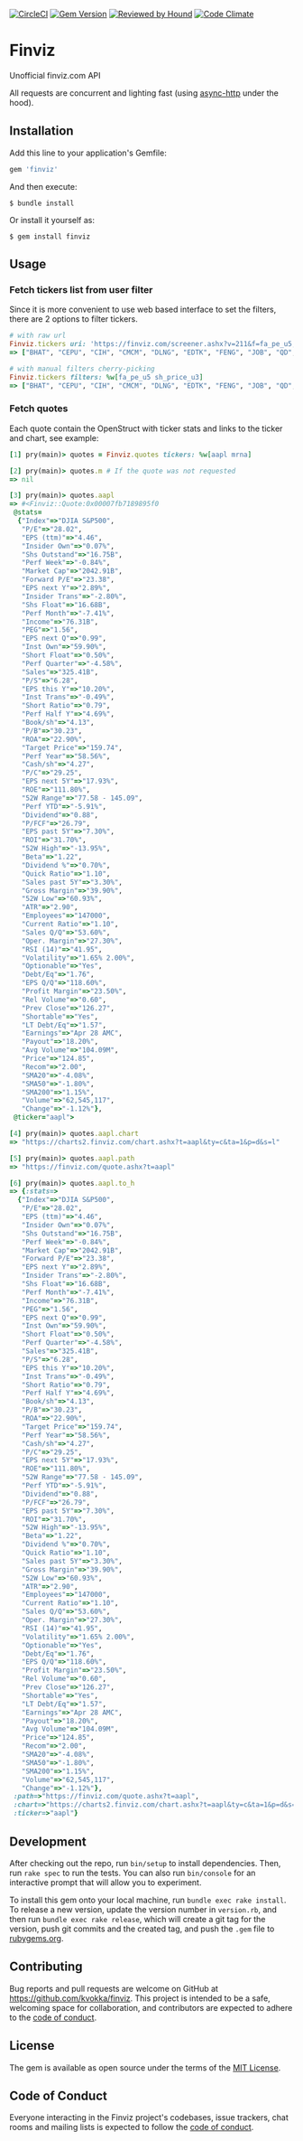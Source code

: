 [![CircleCI](https://circleci.com/gh/kvokka/finviz.svg?style=svg&circle-token=804e72e82fd4ccedc8f06cb332cc53d21e83535c)](https://circleci.com/gh/kvokka/finviz)
[![Gem Version](https://img.shields.io/gem/v/finviz.svg)](https://rubygems.org/gems/finviz)
[![Reviewed by Hound](https://img.shields.io/badge/Reviewed_by-Hound-8E64B0.svg)](https://houndci.com)
[![Code Climate](https://codeclimate.com/github/kvokka/finviz/badges/gpa.svg)](https://codeclimate.com/github/kvokka/finviz)

# Finviz

Unofficial finviz.com API

All requests are concurrent and lighting fast (using
[async-http](https://github.com/socketry/async-http) under the hood).

## Installation

Add this line to your application's Gemfile:

```ruby
gem 'finviz'
```

And then execute:

    $ bundle install

Or install it yourself as:

    $ gem install finviz

## Usage

### Fetch tickers list from user filter

Since it is more convenient to use web based interface to set the filters, there
are 2 options to filter tickers.

```ruby
# with raw url
Finviz.tickers uri: 'https://finviz.com/screener.ashx?v=211&f=fa_pe_u5,sh_price_u3&ft=4'
=> ["BHAT", "CEPU", "CIH", "CMCM", "DLNG", "EDTK", "FENG", "JOB", "QD", "SND", "SUPV"]

# with manual filters cherry-picking
Finviz.tickers filters: %w[fa_pe_u5 sh_price_u3]
=> ["BHAT", "CEPU", "CIH", "CMCM", "DLNG", "EDTK", "FENG", "JOB", "QD", "SND", "SUPV"]
```

### Fetch quotes

Each quote contain the OpenStruct with ticker stats and links to the ticker and chart, see
example:

```ruby
[1] pry(main)> quotes = Finviz.quotes tickers: %w[aapl mrna]

[2] pry(main)> quotes.m # If the quote was not requested
=> nil

[3] pry(main)> quotes.aapl
=> #<Finviz::Quote:0x00007fb7189895f0
 @stats=
  {"Index"=>"DJIA S&P500",
   "P/E"=>"28.02",
   "EPS (ttm)"=>"4.46",
   "Insider Own"=>"0.07%",
   "Shs Outstand"=>"16.75B",
   "Perf Week"=>"-0.84%",
   "Market Cap"=>"2042.91B",
   "Forward P/E"=>"23.38",
   "EPS next Y"=>"2.89%",
   "Insider Trans"=>"-2.80%",
   "Shs Float"=>"16.68B",
   "Perf Month"=>"-7.41%",
   "Income"=>"76.31B",
   "PEG"=>"1.56",
   "EPS next Q"=>"0.99",
   "Inst Own"=>"59.90%",
   "Short Float"=>"0.50%",
   "Perf Quarter"=>"-4.58%",
   "Sales"=>"325.41B",
   "P/S"=>"6.28",
   "EPS this Y"=>"10.20%",
   "Inst Trans"=>"-0.49%",
   "Short Ratio"=>"0.79",
   "Perf Half Y"=>"4.69%",
   "Book/sh"=>"4.13",
   "P/B"=>"30.23",
   "ROA"=>"22.90%",
   "Target Price"=>"159.74",
   "Perf Year"=>"58.56%",
   "Cash/sh"=>"4.27",
   "P/C"=>"29.25",
   "EPS next 5Y"=>"17.93%",
   "ROE"=>"111.80%",
   "52W Range"=>"77.58 - 145.09",
   "Perf YTD"=>"-5.91%",
   "Dividend"=>"0.88",
   "P/FCF"=>"26.79",
   "EPS past 5Y"=>"7.30%",
   "ROI"=>"31.70%",
   "52W High"=>"-13.95%",
   "Beta"=>"1.22",
   "Dividend %"=>"0.70%",
   "Quick Ratio"=>"1.10",
   "Sales past 5Y"=>"3.30%",
   "Gross Margin"=>"39.90%",
   "52W Low"=>"60.93%",
   "ATR"=>"2.90",
   "Employees"=>"147000",
   "Current Ratio"=>"1.10",
   "Sales Q/Q"=>"53.60%",
   "Oper. Margin"=>"27.30%",
   "RSI (14)"=>"41.95",
   "Volatility"=>"1.65% 2.00%",
   "Optionable"=>"Yes",
   "Debt/Eq"=>"1.76",
   "EPS Q/Q"=>"118.60%",
   "Profit Margin"=>"23.50%",
   "Rel Volume"=>"0.60",
   "Prev Close"=>"126.27",
   "Shortable"=>"Yes",
   "LT Debt/Eq"=>"1.57",
   "Earnings"=>"Apr 28 AMC",
   "Payout"=>"18.20%",
   "Avg Volume"=>"104.09M",
   "Price"=>"124.85",
   "Recom"=>"2.00",
   "SMA20"=>"-4.08%",
   "SMA50"=>"-1.80%",
   "SMA200"=>"1.15%",
   "Volume"=>"62,545,117",
   "Change"=>"-1.12%"},
 @ticker="aapl">

[4] pry(main)> quotes.aapl.chart
=> "https://charts2.finviz.com/chart.ashx?t=aapl&ty=c&ta=1&p=d&s=l"

[5] pry(main)> quotes.aapl.path
=> "https://finviz.com/quote.ashx?t=aapl"

[6] pry(main)> quotes.aapl.to_h
=> {:stats=>
  {"Index"=>"DJIA S&P500",
   "P/E"=>"28.02",
   "EPS (ttm)"=>"4.46",
   "Insider Own"=>"0.07%",
   "Shs Outstand"=>"16.75B",
   "Perf Week"=>"-0.84%",
   "Market Cap"=>"2042.91B",
   "Forward P/E"=>"23.38",
   "EPS next Y"=>"2.89%",
   "Insider Trans"=>"-2.80%",
   "Shs Float"=>"16.68B",
   "Perf Month"=>"-7.41%",
   "Income"=>"76.31B",
   "PEG"=>"1.56",
   "EPS next Q"=>"0.99",
   "Inst Own"=>"59.90%",
   "Short Float"=>"0.50%",
   "Perf Quarter"=>"-4.58%",
   "Sales"=>"325.41B",
   "P/S"=>"6.28",
   "EPS this Y"=>"10.20%",
   "Inst Trans"=>"-0.49%",
   "Short Ratio"=>"0.79",
   "Perf Half Y"=>"4.69%",
   "Book/sh"=>"4.13",
   "P/B"=>"30.23",
   "ROA"=>"22.90%",
   "Target Price"=>"159.74",
   "Perf Year"=>"58.56%",
   "Cash/sh"=>"4.27",
   "P/C"=>"29.25",
   "EPS next 5Y"=>"17.93%",
   "ROE"=>"111.80%",
   "52W Range"=>"77.58 - 145.09",
   "Perf YTD"=>"-5.91%",
   "Dividend"=>"0.88",
   "P/FCF"=>"26.79",
   "EPS past 5Y"=>"7.30%",
   "ROI"=>"31.70%",
   "52W High"=>"-13.95%",
   "Beta"=>"1.22",
   "Dividend %"=>"0.70%",
   "Quick Ratio"=>"1.10",
   "Sales past 5Y"=>"3.30%",
   "Gross Margin"=>"39.90%",
   "52W Low"=>"60.93%",
   "ATR"=>"2.90",
   "Employees"=>"147000",
   "Current Ratio"=>"1.10",
   "Sales Q/Q"=>"53.60%",
   "Oper. Margin"=>"27.30%",
   "RSI (14)"=>"41.95",
   "Volatility"=>"1.65% 2.00%",
   "Optionable"=>"Yes",
   "Debt/Eq"=>"1.76",
   "EPS Q/Q"=>"118.60%",
   "Profit Margin"=>"23.50%",
   "Rel Volume"=>"0.60",
   "Prev Close"=>"126.27",
   "Shortable"=>"Yes",
   "LT Debt/Eq"=>"1.57",
   "Earnings"=>"Apr 28 AMC",
   "Payout"=>"18.20%",
   "Avg Volume"=>"104.09M",
   "Price"=>"124.85",
   "Recom"=>"2.00",
   "SMA20"=>"-4.08%",
   "SMA50"=>"-1.80%",
   "SMA200"=>"1.15%",
   "Volume"=>"62,545,117",
   "Change"=>"-1.12%"},
 :path=>"https://finviz.com/quote.ashx?t=aapl",
 :chart=>"https://charts2.finviz.com/chart.ashx?t=aapl&ty=c&ta=1&p=d&s=l",
 :ticker=>"aapl"}
```

## Development

After checking out the repo, run `bin/setup` to install dependencies. Then, run `rake spec` to run the tests. You can also run `bin/console` for an interactive prompt that will allow you to experiment.

To install this gem onto your local machine, run `bundle exec rake install`. To release a new version, update the version number in `version.rb`, and then run `bundle exec rake release`, which will create a git tag for the version, push git commits and the created tag, and push the `.gem` file to [rubygems.org](https://rubygems.org).

## Contributing

Bug reports and pull requests are welcome on GitHub at https://github.com/kvokka/finviz. This project is intended to be a safe, welcoming space for collaboration, and contributors are expected to adhere to the [code of conduct](https://github.com/kvokka/finviz/blob/master/CODE_OF_CONDUCT.md).

## License

The gem is available as open source under the terms of the [MIT License](https://opensource.org/licenses/MIT).

## Code of Conduct

Everyone interacting in the Finviz project's codebases, issue trackers, chat rooms and mailing lists is expected to follow the [code of conduct](https://github.com/kvokka/finviz/blob/master/CODE_OF_CONDUCT.md).
